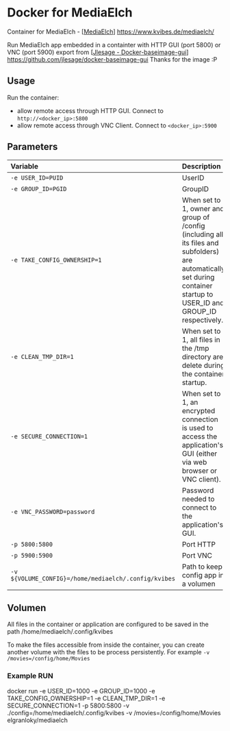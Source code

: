 # Docker for MediaElch

Container for MediaElch - [[MediaElch](https://www.kvibes.de/mediaelch/)] https://www.kvibes.de/mediaelch/

Run MediaElch app embedded in a containter with HTTP GUI (port 5800) or VNC (port 5900) export from [[Jlesage - Docker-baseimage-gui](https://github.com/jlesage/docker-baseimage-gui)] https://github.com/jlesage/docker-baseimage-gui Thanks for the image :P

## Usage
Run the container:
* allow remote access through HTTP GUI. Connect to `http://<docker_ip>:5800`
* allow remote access through VNC Client. Connect to `<docker_ip>:5900`

## Parameters
|Variable|Description|Default|
|:-|:-|-:|
|`-e USER_ID=PUID`|UserID|1000
|`-e GROUP_ID=PGID`|GroupID|1000
|`-e TAKE_CONFIG_OWNERSHIP=1`| When set to 1, owner and group of /config (including all its files and subfolders) are automatically set during container startup to USER_ID and GROUP_ID respectively.|1
|`-e CLEAN_TMP_DIR=1`|When set to 1, all files in the /tmp directory are delete during the container startup.|1
|`-e SECURE_CONNECTION=1`|When set to 1, an encrypted connection is used to access the application's GUI (either via web browser or VNC client).|1
|`-e VNC_PASSWORD=password`|Password needed to connect to the application's GUI.|As you wish
|`-p 5800:5800`| Port HTTP|5800
|`-p 5900:5900`| Port VNC|5900
|`-v ${VOLUME_CONFIG}=/home/mediaelch/.config/kvibes`| Path to keep config app in a volumen| ./

## Volumen
All files in the container or application are configured to be saved in the path /home/mediaelch/.config/kvibes

To make the files accessible from inside the container, you can create another volume with the files to be process persistently. For example `-v /movies=/config/home/Movies`

### Example RUN

docker run -e USER_ID=1000 -e GROUP_ID=1000 -e TAKE_CONFIG_OWNERSHIP=1 -e CLEAN_TMP_DIR=1 -e SECURE_CONNECTION=1 -p 5800:5800 -v ./config=/home/mediaelch/.config/kvibes -v /movies=/config/home/Movies elgranloky/mediaelch
